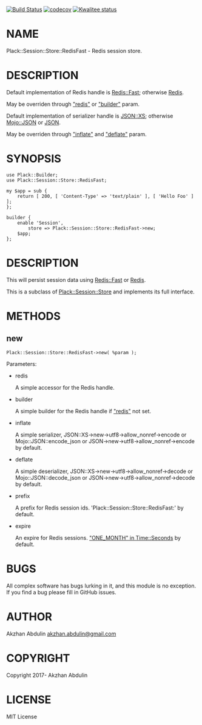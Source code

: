 [![Build Status](https://travis-ci.org/akzhan/perl-Plack-Session-Store-RedisFast.svg?branch=master)](https://travis-ci.org/akzhan/perl-Plack-Session-Store-RedisFast)
[![codecov](https://codecov.io/gh/akzhan/perl-Plack-Session-Store-RedisFast/branch/master/graph/badge.svg)](https://codecov.io/gh/akzhan/perl-Plack-Session-Store-RedisFast)
[![Kwalitee status](http://cpants.cpanauthors.org/dist/Plack-Session-Store-RedisFast.png)](http://cpants.charsbar.org/dist/overview/Plack-Session-Store-RedisFast)

# NAME

Plack::Session::Store::RedisFast - Redis session store.

# DESCRIPTION

Default implementation of Redis handle is [Redis::Fast](https://metacpan.org/pod/Redis::Fast); otherwise [Redis](https://metacpan.org/pod/Redis).

May be overriden through ["redis"](#redis) or  ["builder"](#builder) param.

Default implementation of serializer handle is [JSON::XS](https://metacpan.org/pod/JSON::XS); otherwise [Mojo::JSON](https://metacpan.org/pod/Mojo::JSON) or [JSON](https://metacpan.org/pod/JSON).

May be overriden through ["inflate"](#inflate) and ["deflate"](#deflate) param.

# SYNOPSIS

    use Plack::Builder;
    use Plack::Session::Store::RedisFast;

    my $app = sub {
        return [ 200, [ 'Content-Type' => 'text/plain' ], [ 'Hello Foo' ] ];
    };

    builder {
        enable 'Session',
            store => Plack::Session::Store::RedisFast->new;
        $app;
    };

# DESCRIPTION

This will persist session data using [Redis::Fast](https://metacpan.org/pod/Redis::Fast) or [Redis](https://metacpan.org/pod/Redis).

This is a subclass of [Plack::Session::Store](https://metacpan.org/pod/Plack::Session::Store) and implements
its full interface.

# METHODS

## new

    Plack::Session::Store::RedisFast->new( %param );

Parameters:

- redis

    A simple accessor for the Redis handle.

- builder

    A simple builder for the Redis handle if ["redis"](#redis) not set.

- inflate

    A simple serializer, JSON::XS->new->utf8->allow\_nonref->encode
    or Mojo::JSON::encode\_json or JSON->new->utf8->allow\_nonref->encode by default.

- deflate

    A simple deserializer, JSON::XS->new->utf8->allow\_nonref->decode
    or Mojo::JSON::decode\_json or JSON->new->utf8->allow\_nonref->decode by default.

- prefix

    A prefix for Redis session ids. 'Plack::Session::Store::RedisFast:' by default.

- expire

    An expire for Redis sessions. ["ONE\_MONTH" in Time::Seconds](https://metacpan.org/pod/Time::Seconds#ONE_MONTH) by default.

# BUGS

All complex software has bugs lurking in it, and this module is no
exception. If you find a bug please fill in GitHub issues.

# AUTHOR

Akzhan Abdulin <akzhan.abdulin@gmail.com>

# COPYRIGHT

Copyright 2017- Akzhan Abdulin

# LICENSE

MIT License
